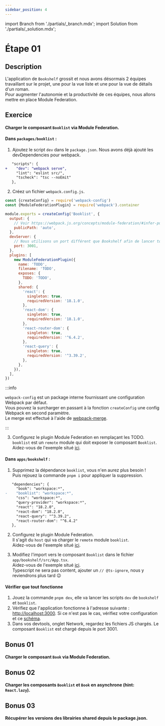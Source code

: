 ```yaml
---
sidebar_position: 4
---
```


import Branch from './partials/\_branch.mdx';
import Solution from './partials/\_solution.mdx';

# Étape 01

<Branch step="01" />

## Description

L'application de `Bookshelf` grossit et nous avons désormais 2 équipes travaillant sur le projet, une pour la vue liste et une pour la vue de détails d'un roman.  
Pour augmenter l'autonomie et la productivité de ces équipes, nous allons mettre en place Module Federation.

## Exercice

#### Charger le composant `Booklist` via Module Federation.

#### Dans `packages/booklist` :

1. Ajoutez le script `dev` dans le `package.json`. Nous avons déjà ajouté les devDependencies pour webpack.

```diff title="packages/booklist/package.json"
   "scripts": {
+    "dev": "webpack serve",
     "lint": "eslint src/",
     "tscheck": "tsc --noEmit"
   },
```

2. Créez un fichier `webpack.config.js`.

```js title="packages/booklist/webpack.config.js"
const {createConfig} = require('webpack-config')
const {ModuleFederationPlugin} = require('webpack').container

module.exports = createConfig('Booklist', {
  output: {
    // Voir https://webpack.js.org/concepts/module-federation/#infer-publicpath-from-script
    publicPath: 'auto',
  },
  devServer: {
    // Nous utilisons un port différent que Bookshelf afin de lancer tous les serveurs de dev en parallèle
    port: 3001,
  },
  plugins: [
    new ModuleFederationPlugin({
      name: 'TODO',
      filename: 'TODO',
      exposes: {
        TODO: 'TODO',
      },
      shared: {
        'react': {
          singleton: true,
          requiredVersion: '18.1.0',
        },
        'react-dom': {
          singleton: true,
          requiredVersion: '18.1.0',
        },
        'react-router-dom': {
          singleton: true,
          requiredVersion: '^6.4.2',
        },
        'react-query': {
          singleton: true,
          requiredVersion: '^3.39.2',
        },
      },
    }),
  ],
})
```

:::info

`webpack-config` est un package interne fournissant une configuration Webpack par défaut.  
Vous pouvez la surcharger en passant à la fonction `createConfig` une config Webpack en second paramètre.  
Le merge est effectué à l'aide de [webpack-merge](https://github.com/survivejs/webpack-merge).

:::

3. Configurez le plugin Module Federation en remplaçant les TODO.  
   `booklist` est un `remote` module qui doit exposer le composant `Booklist`.  
   Aidez-vous de l'exemple situé [ici](./intro/module-federation.md/#signification-des-param%C3%A8tres).

#### Dans `apps/bookshelf` :

1. Supprimez la dépendance `booklist`, vous n'en aurez plus besoin !  
   Puis rejouez la commande `pnpm i` pour appliquer la suppression.

```diff title="apps/bookshelf/package.json"
   "dependencies": {
     "book": "workspace:*",
-    "booklist": "workspace:*",
     "css": "workspace:*",
     "query-provider": "workspace:*",
     "react": "18.2.0",
     "react-dom": "18.2.0",
     "react-query": "^3.39.2",
     "react-router-dom": "^6.4.2"
   },
```

2. Configurez le plugin Module Federation.  
   Il s'agit du `host` qui va charger le `remote` module `booklist`.  
   Aidez-vous de l'exemple situé [ici](./intro/module-federation.md/#signification-des-param%C3%A8tres).

3. Modifiez l'import vers le composant `Booklist` dans le fichier `app/bookshelf/src/App.tsx`.  
   Aidez-vous de l'exemple situé [ici](./intro/module-federation.md/#signification-des-param%C3%A8tres).  
   Typescript ne sera pas content, ajouter un `// @ts-ignore`, nous y reviendrons plus tard 😉

#### Vérifier que tout fonctionne

1. Jouez la commande `pnpm dev`, elle va lancer les scripts `dev` de `bookshelf` et `booklist`.
1. Vérifiez que l'application fonctionne à l'adresse suivante : [http://localhost:3000](http://localhost:3000).
   Si ce n'est pas le cas, vérifiez votre configuration et ce [schéma](./intro/module-federation.md/#signification-des-param%C3%A8tres).
1. Dans vos devtools, onglet Network, regardez les fichiers JS chargés.
   Le composant `Booklist` est chargé depuis le port 3001.

## Bonus 01

#### Charger le composant `Book` via Module Federation.

## Bonus 02

#### Charger les composants `Booklist` et `Book` en asynchrone (hint: `React.lazy`).

## Bonus 03

#### Récupérer les versions des librairies shared depuis le package.json.

<Solution step="01" />
